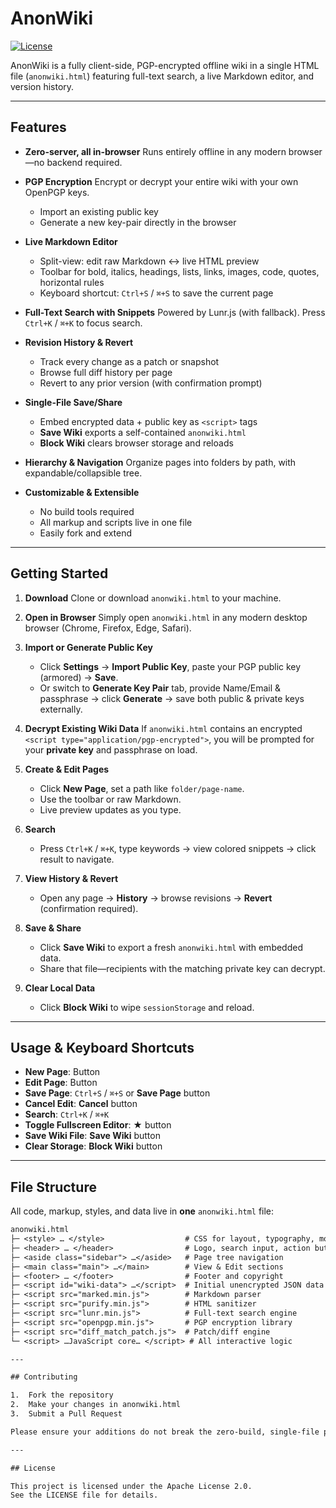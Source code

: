 # AnonWiki

[![License](https://img.shields.io/badge/License-Apache%202.0-blue.svg)](LICENSE)

AnonWiki is a fully client-side, PGP-encrypted offline wiki in a single HTML file (`anonwiki.html`) featuring full-text search, a live Markdown editor, and version history.

---

## Features

- **Zero-server, all in-browser**
  Runs entirely offline in any modern browser—no backend required.

- **PGP Encryption**
  Encrypt or decrypt your entire wiki with your own OpenPGP keys.
  - Import an existing public key
  - Generate a new key-pair directly in the browser

- **Live Markdown Editor**
  - Split-view: edit raw Markdown ↔ live HTML preview
  - Toolbar for bold, italics, headings, lists, links, images, code, quotes, horizontal rules
  - Keyboard shortcut: `Ctrl+S` / `⌘+S` to save the current page

- **Full-Text Search with Snippets**
  Powered by Lunr.js (with fallback). Press `Ctrl+K` / `⌘+K` to focus search.

- **Revision History & Revert**
  - Track every change as a patch or snapshot
  - Browse full diff history per page
  - Revert to any prior version (with confirmation prompt)

- **Single-File Save/Share**
  - Embed encrypted data + public key as `<script>` tags
  - **Save Wiki** exports a self-contained `anonwiki.html`
  - **Block Wiki** clears browser storage and reloads

- **Hierarchy & Navigation**
  Organize pages into folders by path, with expandable/collapsible tree.

- **Customizable & Extensible**
  - No build tools required
  - All markup and scripts live in one file
  - Easily fork and extend

---

## Getting Started

1. **Download**
   Clone or download `anonwiki.html` to your machine.

2. **Open in Browser**
   Simply open `anonwiki.html` in any modern desktop browser (Chrome, Firefox, Edge, Safari).

3. **Import or Generate Public Key**
   - Click **Settings** → **Import Public Key**, paste your PGP public key (armored) → **Save**.
   - Or switch to **Generate Key Pair** tab, provide Name/Email & passphrase → click **Generate** → save both public & private keys externally.

4. **Decrypt Existing Wiki Data**
   If `anonwiki.html` contains an encrypted `<script type="application/pgp-encrypted">`, you will be prompted for your **private key** and passphrase on load.

5. **Create & Edit Pages**
   - Click **New Page**, set a path like `folder/page-name`.
   - Use the toolbar or raw Markdown.
   - Live preview updates as you type.

6. **Search**
   - Press `Ctrl+K` / `⌘+K`, type keywords → view colored snippets → click result to navigate.

7. **View History & Revert**
   - Open any page → **History** → browse revisions → **Revert** (confirmation required).

8. **Save & Share**
   - Click **Save Wiki** to export a fresh `anonwiki.html` with embedded data.
   - Share that file—recipients with the matching private key can decrypt.

9. **Clear Local Data**
   - Click **Block Wiki** to wipe `sessionStorage` and reload.

---

## Usage & Keyboard Shortcuts

- **New Page**: Button
- **Edit Page**: Button
- **Save Page**: `Ctrl+S` / `⌘+S` or **Save Page** button
- **Cancel Edit**: **Cancel** button
- **Search**: `Ctrl+K` / `⌘+K`
- **Toggle Fullscreen Editor**: ★ button
- **Save Wiki File**: **Save Wiki** button
- **Clear Storage**: **Block Wiki** button

---

## File Structure

All code, markup, styles, and data live in **one** `anonwiki.html` file:

```txt
anonwiki.html
├─ <style> … </style>                  # CSS for layout, typography, modals, tree, editor
├─ <header> … </header>                # Logo, search input, action buttons
├─ <aside class="sidebar"> …</aside>   # Page tree navigation
├─ <main class="main"> …</main>        # View & Edit sections
├─ <footer> … </footer>                # Footer and copyright
├─ <script id="wiki-data"> …</script>  # Initial unencrypted JSON data (Welcome page)
├─ <script src="marked.min.js">        # Markdown parser
├─ <script src="purify.min.js">        # HTML sanitizer
├─ <script src="lunr.min.js">          # Full-text search engine
├─ <script src="openpgp.min.js">       # PGP encryption library
├─ <script src="diff_match_patch.js">  # Patch/diff engine
└─ <script> …JavaScript core… </script> # All interactive logic

---

## Contributing

1.	Fork the repository
2.	Make your changes in anonwiki.html
3.	Submit a Pull Request

Please ensure your additions do not break the zero-build, single-file philosophy.

---

## License

This project is licensed under the Apache License 2.0.
See the LICENSE file for details.
